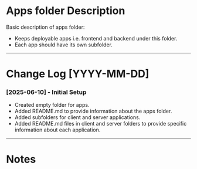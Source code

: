 # Apps folder Description

Basic description of apps folder:

- Keeps deployable apps i.e. frontend and backend under this folder.
- Each app should have its own subfolder.

---

# Change Log [YYYY-MM-DD]

### [2025-06-10] - Initial Setup

- Created empty folder for apps.
- Added README.md to provide information about the apps folder.
- Added subfolders for client and server applications.
- Added README.md files in client and server folders to provide specific information about each application.

---

# Notes

